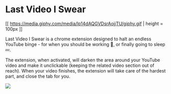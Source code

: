 # Last Video I Swear

[[ https://media.giphy.com/media/lp14dAQGVDsrAojjTU/giphy.gif | height = 100px ]]

<div align="left">
<p>
Last Video I Swear is a chrome extension designed to halt an endless YouTube binge - for when you should be working 📖, or finally going to sleep 💤.
</p>
<p>
The extension, when activated, will darken the area around your YouTube video and make it unclickable (keeping the related video section out of reach). When your video finishes, the extension will take care of the hardest part, and close the tab for you.
</p>
</div>

![](https://media.giphy.com/media/lp14dAQGVDsrAojjTU/giphy.gif)
